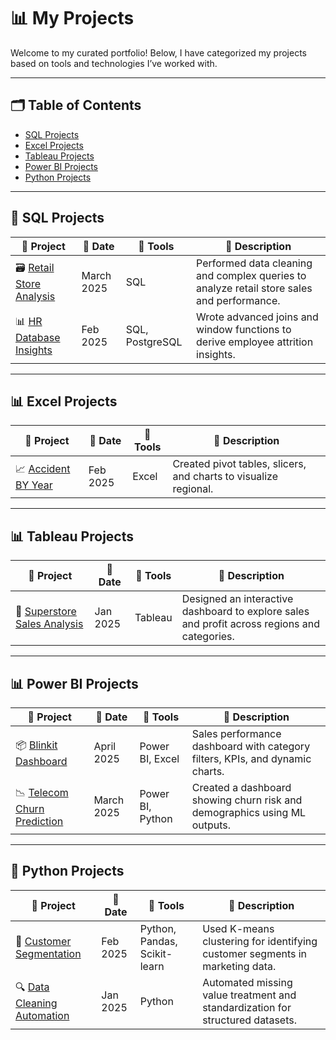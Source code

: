 # 📊 My Projects

Welcome to my curated portfolio! Below, I have categorized my projects based on tools and technologies I’ve worked with.

---

## 🗂️ Table of Contents
- [SQL Projects](#sql-projects)
- [Excel Projects](#excel-projects)
- [Tableau Projects](#tableau-projects)
- [Power BI Projects](#power-bi-projects)
- [Python Projects](#python-projects)

---

## 🧩 SQL Projects

| 📂 Project | 📅 Date | 🧰 Tools | 📄 Description |
|------------|---------|----------|----------------|
| 🗃️ [Retail Store Analysis](https://github.com/lalithasaipasala/sql-retail-analysis) | March 2025 | SQL | Performed data cleaning and complex queries to analyze retail store sales and performance. |
| 📊 [HR Database Insights](https://github.com/lalithasaipasala/sql-hr-insights) | Feb 2025 | SQL, PostgreSQL | Wrote advanced joins and window functions to derive employee attrition insights. |

---

## 📊 Excel Projects

| 📂 Project | 📅 Date | 🧰 Tools | 📄 Description |
|------------|---------|----------|----------------|
| 📈 [Accident BY Year](https://github.com/lalithasaipasala/city-accident-analysis-excel) | Feb 2025 | Excel | Created pivot tables, slicers, and charts to visualize regional. |

---

## 📊 Tableau Projects

| 📂 Project | 📅 Date | 🧰 Tools | 📄 Description |
|------------|---------|----------|----------------|
| 📌 [Superstore Sales Analysis](https://github.com/lalithasaipasala/tableau-superstore) | Jan 2025 | Tableau | Designed an interactive dashboard to explore sales and profit across regions and categories. |

---

## 📊 Power BI Projects

| 📂 Project | 📅 Date | 🧰 Tools | 📄 Description |
|------------|---------|----------|----------------|
| 📦 [Blinkit Dashboard](https://github.com/lalithasaipasala/blinkit-dashboard) | April 2025 | Power BI, Excel | Sales performance dashboard with category filters, KPIs, and dynamic charts. |
| 📉 [Telecom Churn Prediction](https://github.com/lalithasaipasala/telecom-churn) | March 2025 | Power BI, Python | Created a dashboard showing churn risk and demographics using ML outputs. |

---

## 🐍 Python Projects

| 📂 Project | 📅 Date | 🧰 Tools | 📄 Description |
|------------|---------|----------|----------------|
| 🤖 [Customer Segmentation](https://github.com/lalithasaipasala/customer-segmentation) | Feb 2025 | Python, Pandas, Scikit-learn | Used K-means clustering for identifying customer segments in marketing data. |
| 🔍 [Data Cleaning Automation](https://github.com/lalithasaipasala/data-cleaning-tool) | Jan 2025 | Python | Automated missing value treatment and standardization for structured datasets. |
